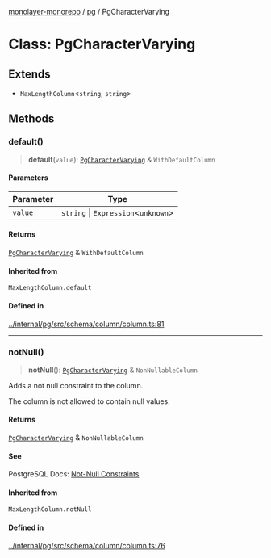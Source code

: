 [monolayer-monorepo](../../index.md) / [pg](../index.md) / PgCharacterVarying

# Class: PgCharacterVarying

## Extends

- `MaxLengthColumn`\<`string`, `string`\>

## Methods

### default()

> **default**(`value`): [`PgCharacterVarying`](PgCharacterVarying.md) & `WithDefaultColumn`

#### Parameters

| Parameter | Type |
| ------ | ------ |
| `value` | `string` \| `Expression`\<`unknown`\> |

#### Returns

[`PgCharacterVarying`](PgCharacterVarying.md) & `WithDefaultColumn`

#### Inherited from

`MaxLengthColumn.default`

#### Defined in

[../internal/pg/src/schema/column/column.ts:81](https://github.com/dunkelbraun/monolayer/blob/6bdf3be3c6969418f99f4a76945aeb545cab66bd/internal/pg/src/schema/column/column.ts#L81)

***

### notNull()

> **notNull**(): [`PgCharacterVarying`](PgCharacterVarying.md) & `NonNullableColumn`

Adds a not null constraint to the column.

The column is not allowed to contain null values.

#### Returns

[`PgCharacterVarying`](PgCharacterVarying.md) & `NonNullableColumn`

#### See

PostgreSQL Docs: [Not-Null Constraints](https://www.postgresql.org/docs/current/ddl-constraints.html#DDL-CONSTRAINTS-NOT-NULL)

#### Inherited from

`MaxLengthColumn.notNull`

#### Defined in

[../internal/pg/src/schema/column/column.ts:76](https://github.com/dunkelbraun/monolayer/blob/6bdf3be3c6969418f99f4a76945aeb545cab66bd/internal/pg/src/schema/column/column.ts#L76)
